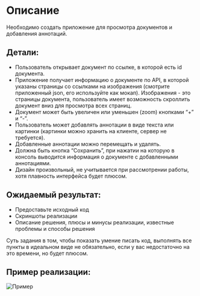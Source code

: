 # Описание

Необходимо создать приложение для просмотра документов и добавления аннотаций.

## Детали:

- Пользователь открывает документ по ссылке, в которой есть id документа.
- Приложение получает информацию о документе по API, в которой указаны
  страницы со ссылками на изображения (смотрите приложенный json, его
  используйте как мокап). Изображения - это страницы документа, пользователь
  имеет возможность скроллить документ вниз для просмотра всех страниц.
- Документ может быть увеличен или уменьшен (zoom) кнопками “+” и “-”.
- Пользователь может добавлять аннотации в виде текста или картинки (картинки
  можно хранить на клиенте, сервер не требуется).
- Добавленные аннотации можно перемещать и удалять.
- Должна быть кнопка “Сохранить”, при нажатии на которую в консоль выводится
  информация о документе с добавленными аннотациями.
- Дизайн произвольный, не учитывается при рассмотрении работы, хотя
  плавность интерфейса будет плюсом.

## Ожидаемый результат:

- Предоставьте исходный код
- Скриншоты реализации
- Описание решения, плюсы и минусы реализации, известные проблемы и
  способы решения

Суть задания в том, чтобы показать умение писать код, выполнять все пункты в
идеальном виде не обязательно, если у вас недостаточно на это времени, но будет
плюсом.

## Пример реализации:

![Пример]('./src/data/example.jpg')
